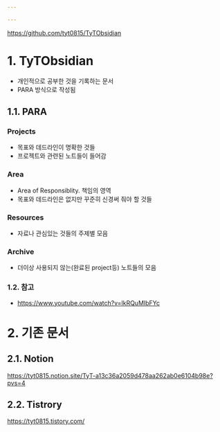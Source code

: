 ```yaml
---

---
```


https://github.com/tyt0815/TyTObsidian
# 1. TyTObsidian
- 개인적으로 공부한 것을 기록하는 문서
- PARA 방식으로 작성됨

## 1.1. PARA
### Projects
- 목표와 데드라인이 명확한 것들
- 프로젝트와 관련된 노트들이 들어감
### Area
- Area of Responsiblity. 책임의 영역
- 목표와 데드라인은 없지만 꾸준히 신경써 줘야 할 것들
### Resources
- 자료나 관심있는 것들의 주제별 모음
### Archive
- 더이상 사용되지 않는(완료된 project등) 노트들의 모음

### 1.2. 참고
- https://www.youtube.com/watch?v=lkRQuMIbFYc

# 2. 기존 문서
## 2.1. Notion
https://tyt0815.notion.site/TyT-a13c36a2059d478aa262ab0e6104b98e?pvs=4
## 2.2. Tistrory
https://tyt0815.tistory.com/

